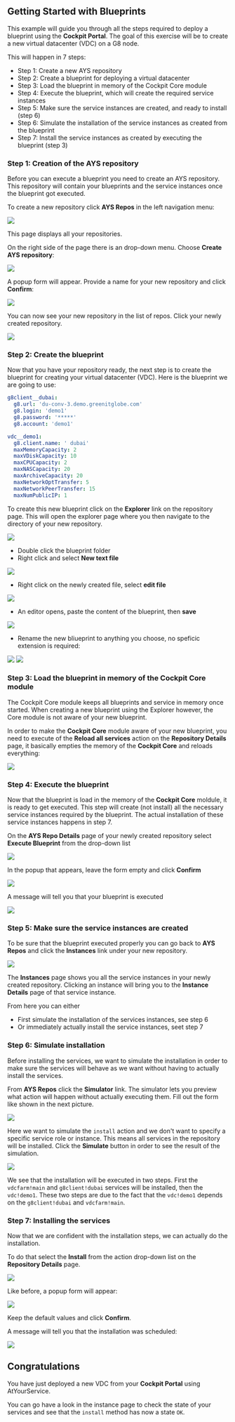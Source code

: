 ## Getting Started with Blueprints

This example will guide you through all the steps required to deploy a blueprint using the **Cockpit Portal**. The goal of this exercise will be to create a new virtual datacenter (VDC) on a G8 node.

This will happen in 7 steps:

- Step 1: Create a new AYS repository
- Step 2: Create a blueprint for deploying a virtual datacenter
- Step 3: Load the blueprint in memory of the Cockpit Core module
- Step 4: Execute the blueprint, which will create the required service instances
- Step 5: Make sure the service instances are created, and ready to install (step 6)
- Step 6: Simulate the installation of the service instances as created from the blueprint
- Step 7: Install the service instances as created by executing the blueprint (step 3)


### Step 1: Creation of the AYS repository
  
Before you can execute a blueprint you need to create an AYS repository. This repository will contain your blueprints and the service instances once the blueprint got executed.
  
To create a new repository click **AYS Repos** in the left navigation menu:

![](AYS-Repos.png)

This page displays all your repositories.

On the right side of the page there is an drop-down menu. Choose **Create AYS repository**:

![](create-new-AYS-repo.png)

A popup form will appear. Provide a name for your new repository and click **Confirm**:

![](confirm-create-new-repo.png)

You can now see your new repository in the list of repos. Click your newly created repository.

![](AYS-repo-demo1.png)


### Step 2: Create the blueprint
 
Now that you have your repository ready, the next step is to create the blueprint for creating your virtual datacenter (VDC). Here is the blueprint we are going to use:  

```yaml
g8client__dubai:
  g8.url: 'du-conv-3.demo.greenitglobe.com'
  g8.login: 'demo1'
  g8.password: '*****'
  g8.account: 'demo1'

vdc__demo1:
  g8.client.name: ' dubai'
  maxMemoryCapacity: 2
  maxVDiskCapacity: 10
  maxCPUCapacity: 2
  maxNASCapacity: 20
  maxArchiveCapacity: 20
  maxNetworkOptTransfer: 5
  maxNetworkPeerTransfer: 15
  maxNumPublicIP: 1
```

To create this new blueprint click on the **Explorer** link on the repository page. This will open the explorer page where you then navigate to the directory of your new repository.

![](explorer.png)

- Double click the blueprint folder
- Right click and select **New text file**

![](new-text-file.png)

- Right click on the newly created file, select **edit file**

![](edit-file.png)

- An editor opens, paste the content of the blueprint, then **save**

![](edit-blueprint.png)

- Rename the new bliueprint to anything you choose, no speficic extension is required:

![](rename-blueprint.png)
![](renamed-blueprint.png)


### Step 3: Load the blueprint in memory of the Cockpit Core module

The Cockpit Core module keeps all blueprints and service in memory once started. When creating a new blueprint using the Explorer however, the Core module is not aware of your new blueprint.


In order to make the **Cockpit Core** module aware of your new blueprint, you need to execute of the **Reload all services** action on the **Repository Details** page, it basically empties the memory of the **Cockpit Core** and reloads everything:

![](reload-all-services.png)


### Step 4: Execute the blueprint
 
Now that the blueprint is load in the memory of the **Cockpit Core** moldule, it is ready to get executed. This step will create (not install) all the necessary service instances required by the blueprint. The actual installation of these service instances happens in step 7.

On the **AYS Repo Details** page of your newly created repository select **Execute Blueprint** from the drop-down list

![](execute-blueprint.png)

In the popup that appears, leave the form empty and click **Confirm**

![](confirm-execute-blueprint.png)

A message will tell you that your blueprint is executed

![](blueprint-executed.png)


### Step 5: Make sure the service instances are created

To be sure that the blueprint executed properly you can go back to **AYS Repos** and click the **Instances** link under your new repository.

![](instances.png)

The **Instances** page shows you all the service instances in your newly created repository. Clicking an instance will bring you to the **Instance Details** page of that service instance.

From here you can either
- First simulate the installation of the services instances, see step 6
- Or immediately actually install the service instances, seet step 7


### Step 6: Simulate installation

Before installing the services, we want to simulate the installation in order to make sure the services will behave as we want without having to actually install the services.

From **AYS Repos** click the **Simulator** link. The simulator lets you preview what action will happen without actually executing them. Fill out the form like shown in the next picture.

![](simulator-page.png)

Here we want to simulate the `install` action and we don't want to specify a specific service role or instance. This means all services in the repository will be installed. Click the **Simulate** button in order to see the result of the simulation.

![](simulation-result.png)

We see that the installation will be executed in two steps. First the `vdcfarm!main` and `g8client!dubai` services will be installed, then the `vdc!demo1`. These two steps are due to the fact that the `vdc!demo1` depends on the `g8client!dubai` and `vdcfarm!main`.


### Step 7: Installing the services

Now that we are confident with the installation steps, we can actually do the installation.

To do that select the **Install** from the action drop-down list on the **Repository Details** page.

![](install-service.png)

Like before, a popup form will appear:

![](confirm-install-serviceconfirm-install-service.png)

Keep the default values and click **Confirm**.

A message will tell you that the installation was scheduled:

![](install-service-scheduled.png)  


## Congratulations

You have just deployed a new VDC from your **Cockpit Portal** using AtYourService.

You can go have a look in the instance page to check the state of your services and see that the `install` method has now a state `OK`.